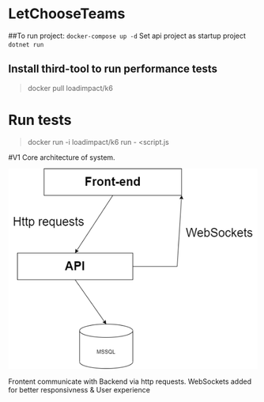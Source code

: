# LetChooseTeams


##To run project:
`docker-compose up -d`
Set api project as startup project
`dotnet run`

## Install third-tool to run performance tests
> docker pull loadimpact/k6

# Run tests
> docker run -i loadimpact/k6 run - <script.js



#V1
Core architecture of system.

![alt text](https://github.com/AGranosik/LetChooseTeams/blob/event-sourcing/images/v1_architecture.png)

Frontent communicate with Backend via http requests.
WebSockets added for better responsivness & User experience